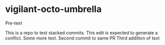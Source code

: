 # vigilant-octo-umbrella

Pre-text

This is a repo to test stacked commits. This edit is expected to generate a conflict.
Some more text. Second commit to same PR 
Third addition of text
